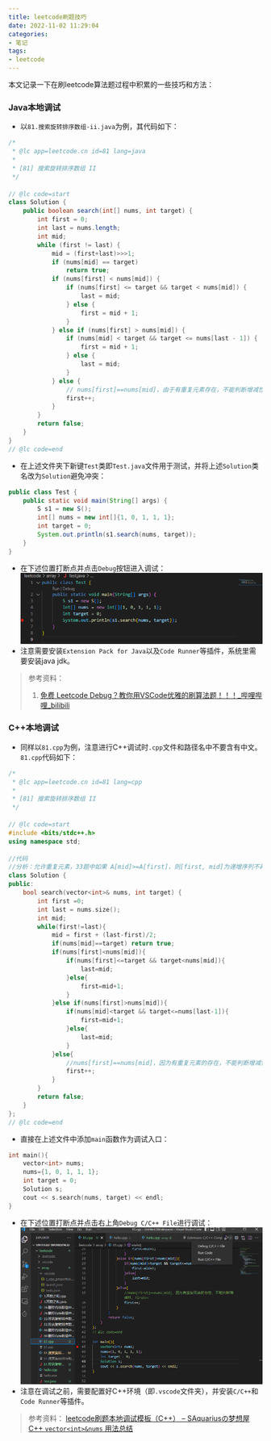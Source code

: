 ```yaml
---
title: leetcode刷题技巧
date: 2022-11-02 11:29:04
categories:
- 笔记
tags:
- leetcode
---
```


本文记录一下在刷leetcode算法题过程中积累的一些技巧和方法：
<!--more-->
### Java本地调试
- 以`81.搜索旋转排序数组-ii.java`为例，其代码如下：
```java
/*
 * @lc app=leetcode.cn id=81 lang=java
 *
 * [81] 搜索旋转排序数组 II
 */

// @lc code=start
class Solution {
    public boolean search(int[] nums, int target) {
        int first = 0;
        int last = nums.length;
        int mid;
        while (first != last) {
            mid = (first+last)>>>1;
            if (nums[mid] == target)
                return true;
            if (nums[first] < nums[mid]) {
                if (nums[first] <= target && target < nums[mid]) {
                    last = mid;
                } else {
                    first = mid + 1;
                }
            } else if (nums[first] > nums[mid]) {
                if (nums[mid] < target && target <= nums[last - 1]) {
                    first = mid + 1;
                } else {
                    last = mid;
                }
            } else {
                // nums[first]==nums[mid]，由于有重复元素存在，不能判断增减性，first加1
                first++;
            }
        }
        return false;
    }
}
// @lc code=end
```
- 在上述文件夹下新键`Test`类即`Test.java`文件用于测试，并将上述`Solution`类名改为`Solution`避免冲突：
```java
public class Test {
    public static void main(String[] args) {
        S s1 = new S();
        int[] nums = new int[]{1, 0, 1, 1, 1};
        int target = 0;
        System.out.println(s1.search(nums, target));
    }
}
```
- 在下述位置打断点并点击`Debug`按钮进入调试：
![](https://raw.githubusercontent.com/Tom89757/ImageHost/main/hexo/20221102180444.png)
- 注意需要安装`Extension Pack for Java`以及`Code Runner`等插件，系统里需要安装java jdk。
> 参考资料：
> 1. [免费 Leetcode Debug？教你用VSCode优雅的刷算法题！！！_哔哩哔哩_bilibili](https://www.bilibili.com/video/BV1qL4y1q7bY)
### C++本地调试
- 同样以`81.cpp`为例，注意进行C++调试时`.cpp`文件和路径名中不要含有中文。`81.cpp`代码如下：
```cpp
/*
 * @lc app=leetcode.cn id=81 lang=cpp
 *
 * [81] 搜索旋转排序数组 II
 */

// @lc code=start
#include <bits/stdc++.h>
using namespace std;

//代码
//分析：允许重复元素，33题中如果 A[mid]>=A[first]，则[first, mid]为递增序列不再成立。
class Solution {
public:
    bool search(vector<int>& nums, int target) {
        int first =0;
        int last = nums.size();
        int mid;
        while(first!=last){
            mid = first + (last-first)/2;
            if(nums[mid]==target) return true;
            if(nums[first]<nums[mid]){
                if(nums[first]<=target && target<nums[mid]){
                    last=mid;
                }else{
                    first=mid+1;
                }
            }else if(nums[first]>nums[mid]){
                if(nums[mid]<target && target<=nums[last-1]){
                    first=mid+1;
                }else{
                    last=mid;
                }
            }else{
                //nums[first]==nums[mid]，因为有重复元素的存在，不能判断增减性，first++
                first++;
            }
        }
        return false;
    }
};
// @lc code=end
```
- 直接在上述文件中添加`main`函数作为调试入口：
```cpp
int main(){
    vector<int> nums;
    nums={1, 0, 1, 1, 1};
    int target = 0;
    Solution s;
    cout << s.search(nums, target) << endl;
}
```
- 在下述位置打断点并点击右上角`Debug C/C++ File`进行调试：
![](https://raw.githubusercontent.com/Tom89757/ImageHost/main/hexo/20221102183138.png)
- 注意在调试之前，需要配置好C++环境（即`.vscode`文件夹），并安装`C/C++`和`Code Runner`等插件。
> 参考资料：
> [leetcode刷题本地调试模板（C++） – SAquariusの梦想屋](https://blog.songjiahao.com/archives/362)
> [C++ `vector<int>&nums` 用法总结 ](https://www.jianshu.com/p/2524c34511f3)
